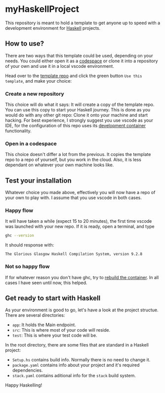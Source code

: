 # myHaskellProject

This repository is meant to hold a template to get anyone up to speed with a development environment for [Haskell](https://www.haskell.org/) projects.


## How to use?

There are two ways that this template could be used, depending on your needs. You could either open it as a [codespace](https://github.com/features/codespaces) or clone it into a repository of your own and use it in a local vscode environment.

Head over to the [template repo](https://github.com/hanjoosten/myHaskellProject) and click the green button `Use this template`, and make your choice:

### Create a new repository

This choice will do what it says: It will create a copy of the template repo. You can use this copy to start your Haskell journey. This is done as you would do with any other git repo: Clone it onto your machine and start hacking. For best experience, I strongly suggest you use vscode as your IDE, for the configuration of this repo uses its [development container](https://containers.dev/) functionality. 

### Open in a codespace 

This choice doesn't differ a lot from the previous. It copies the template repo to a repo of yourself, but you work in the cloud. Also, it is less dependant on whatever your own machine looks like.

## Test your installation

Whatever choice you made above, effectively you will now have a repo of your own to play with. I assume that you use vscode in both cases. 

### Happy flow
It will have taken a while (expect 15 to 20 minutes), the first time vscode was launched with your new repo. If it is ready, open a terminal, and type 

~~~.bash
ghc --version
~~~

It should response with: 

~~~
The Glorious Glasgow Haskell Compilation System, version 9.2.8
~~~

### Not so happy flow
If for whatever reason you don't have ghc, try to [rebuild the container](https://docs.github.com/en/codespaces/developing-in-a-codespace/rebuilding-the-container-in-a-codespace). In all cases I have seen until now, this helped. 


## Get ready to start with Haskell

As your environment is good to go, let's have a look at the project structue. There are several directories:

* `app`: It holds the Main endpoint.
* `src`: This is where most of your code will reside.
* `test`: This is where your test code will be.

In the root directory, there are some files that are standard in a Haskell project:
* `Setup.hs` contains build info. Normally there is no need to change it.
* `package.yaml` contains info about your project and it's required dependencies.
* `stack.yaml` contains aditional info for the `stack` build system.

Happy Haskelling!